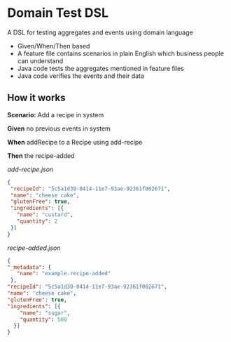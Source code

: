 # Domain Test DSL

A DSL for testing aggregates and events using domain language

* Given/When/Then based
* A feature file contains scenarios in plain English which business people can understand
* Java code tests the aggregates mentioned in feature files
* Java code verifies the events and their data

## How it works

**Scenario:** Add a recipe in system

**Given** no previous events in system

**When** addRecipe to a Recipe using add-recipe

**Then** the recipe-added

_add-recipe.json_

```json
{
 "recipeId": "5c5a1d30-0414-11e7-93ae-92361f002671",
 "name": "cheese cake",
 "glutenFree": true,
 "ingredients": [{
   "name": "custard",
   "quantity": 2
 }]
}
```

_recipe-added.json_

```json
{
"_metadata": {
   "name": "example.recipe-added"
 },
"recipeId": "5c5a1d30-0414-11e7-93ae-92361f002671",
"name": "cheese cake",
"glutenFree": true,
"ingredients": [{
    "name": "sugar",
    "quantity": 500
  }]
}
```

